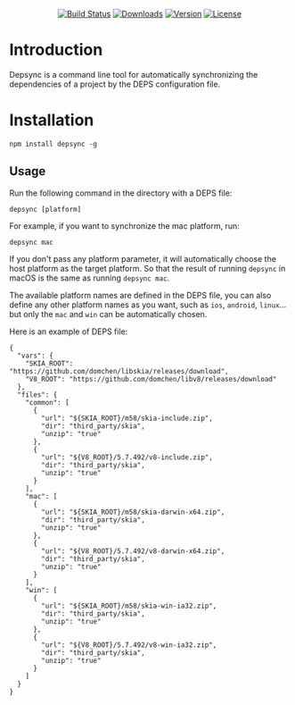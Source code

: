 <p align="center">
  <a href="https://travis-ci.org/domchen/depsync"><img src="https://travis-ci.org/domchen/depsync.svg?branch=master" alt="Build Status"></a>
  <a href="https://www.npmjs.com/package/depsync"><img src="https://img.shields.io/npm/dt/depsync.svg" alt="Downloads"></a>
  <a href="https://www.npmjs.com/package/depsync"><img src="https://img.shields.io/npm/v/depsync.svg" alt="Version"></a>
  <a href="https://github.com/domchen/depsync/blob/master/LICENSE"><img src="https://img.shields.io/npm/l/depsync.svg" alt="License"></a>
</p>

# Introduction

Depsync is a command line tool for automatically synchronizing the dependencies of a project by the DEPS configuration file.


# Installation

`npm install depsync -g`


## Usage

Run the following command in the directory with a DEPS file:
```
depsync [platform]
```
For example, if you want to synchronize the mac platform, run:

```
depsync mac
```

If you don't pass any platform parameter, it will automatically choose the host platform as the target platform. So that the result of running `depsync` in macOS is the same as running `depsync mac`.

The available platform names are defined in the DEPS file, you can also define any other platform names as you want, such as `ios`, `android`, `linux`... but only the `mac` and `win` can be automatically chosen.

Here is an example of DEPS file:

```
{
  "vars": {
    "SKIA_ROOT": "https://github.com/domchen/libskia/releases/download",
    "V8_ROOT": "https://github.com/domchen/libv8/releases/download"
  },
  "files": {
    "common": [
      {
        "url": "${SKIA_ROOT}/m58/skia-include.zip",
        "dir": "third_party/skia",
        "unzip": "true"
      },
      {
        "url": "${V8_ROOT}/5.7.492/v8-include.zip",
        "dir": "third_party/skia",
        "unzip": "true"
      }
    ],
    "mac": [
      {
        "url": "${SKIA_ROOT}/m58/skia-darwin-x64.zip",
        "dir": "third_party/skia",
        "unzip": "true"
      },
      {
        "url": "${V8_ROOT}/5.7.492/v8-darwin-x64.zip",
        "dir": "third_party/skia",
        "unzip": "true"
      }
    ],
    "win": [
      {
        "url": "${SKIA_ROOT}/m58/skia-win-ia32.zip",
        "dir": "third_party/skia",
        "unzip": "true"
      },
      {
        "url": "${V8_ROOT}/5.7.492/v8-win-ia32.zip",
        "dir": "third_party/skia",
        "unzip": "true"
      }
    ]
  }
}
```
